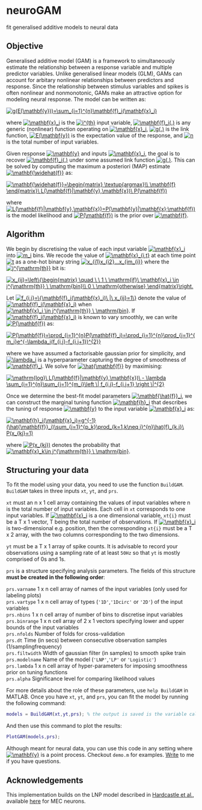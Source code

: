 # neuroGAM
fit generalised additive models to neural data

## Objective
Generalised additive model (GAM) is a framework to simultaneously estimate the relationship between a response variable and multiple predictor variables. Unlike generalised linear models (GLM), GAMs can account for arbitary nonlinear relationships between predictors and response. Since the relationship between stimulus variables and spikes is often nonlinear and nonmonotonic, GAMs make an attractive option for modeling neural response. The model can be written as:

<a href="https://www.codecogs.com/eqnedit.php?latex=g(E(\mathbf{y}))=\sum_{i=1}^{n}\mathbf{f}_i(\mathbf{x}_i)" target="_blank"><img src="https://latex.codecogs.com/gif.latex?g(E(\mathbf{y}))=\sum_{i=1}^{n}\mathbf{f}_i(\mathbf{x}_i)" title="g(E(\mathbf{y}))=\sum_{i=1}^{n}\mathbf{f}_i(\mathbf{x}_i)" /></a>

where <a href="https://www.codecogs.com/eqnedit.php?latex=\mathbf{x}_i" target="_blank"><img src="https://latex.codecogs.com/gif.latex?\mathbf{x}_i" title="\mathbf{x}_i" /></a> is the <a href="http://www.codecogs.com/eqnedit.php?latex=i^{th}" target="_blank"><img src="http://latex.codecogs.com/gif.latex?i^{th}" title="i^{th}" /></a> input variable, <a href="https://www.codecogs.com/eqnedit.php?latex=\mathbf{f}_i(.)" target="_blank"><img src="https://latex.codecogs.com/gif.latex?\mathbf{f}_i(.)" title="\mathbf{f}_i(.)" /></a> is any generic (nonlinear) function operating on <a href="https://www.codecogs.com/eqnedit.php?latex=\mathbf{x}_i" target="_blank"><img src="https://latex.codecogs.com/gif.latex?\mathbf{x}_i" title="\mathbf{x}_i" /></a>, <a href="http://www.codecogs.com/eqnedit.php?latex=g(.)" target="_blank"><img src="http://latex.codecogs.com/gif.latex?g(.)" title="g(.)" /></a> is the link function, <a href="http://www.codecogs.com/eqnedit.php?latex=E(\mathbf{y})" target="_blank"><img src="http://latex.codecogs.com/gif.latex?E(\mathbf{y})" title="E(\mathbf{y})" /></a> is the expectation value of the response, and <a href="http://www.codecogs.com/eqnedit.php?latex=n" target="_blank"><img src="http://latex.codecogs.com/gif.latex?n" title="n" /></a> is the total number of input variables.

Given response <a href="http://www.codecogs.com/eqnedit.php?latex=\mathbf{y}" target="_blank"><img src="http://latex.codecogs.com/gif.latex?\mathbf{y}" title="\mathbf{y}" /></a> and inputs <a href="https://www.codecogs.com/eqnedit.php?latex=\mathbf{x}_i" target="_blank"><img src="https://latex.codecogs.com/gif.latex?\mathbf{x}_i" title="\mathbf{x}_i" /></a>, the goal is to recover <a href="https://www.codecogs.com/eqnedit.php?latex=\mathbf{f}_i(.)" target="_blank"><img src="https://latex.codecogs.com/gif.latex?\mathbf{f}_i(.)" title="\mathbf{f}_i(.)" /></a> under some assumed link function <a href="http://www.codecogs.com/eqnedit.php?latex=g(.)" target="_blank"><img src="http://latex.codecogs.com/gif.latex?g(.)" title="g(.)" /></a>. This can be solved by computing the maximum a posteriori (MAP) estimate <a href="https://www.codecogs.com/eqnedit.php?latex=\mathbf{\widehat{f}}" target="_blank"><img src="https://latex.codecogs.com/gif.latex?\mathbf{\widehat{f}}" title="\mathbf{\widehat{f}}" /></a> as:

<a href="https://www.codecogs.com/eqnedit.php?latex=\mathbf{\widehat{f}}=\begin{matrix}&space;\textup{argmax}\\&space;\mathbf{f}&space;\end{matrix}\&space;L(\mathbf{f}|\mathbf{y},\mathbf{x})\&space;P(\mathbf{f})" target="_blank"><img src="https://latex.codecogs.com/gif.latex?\mathbf{\widehat{f}}=\begin{matrix}&space;\textup{argmax}\\&space;\mathbf{f}&space;\end{matrix}\&space;L(\mathbf{f}|\mathbf{y},\mathbf{x})\&space;P(\mathbf{f})" title="\mathbf{\widehat{f}}=\begin{matrix} \textup{argmax}\\ \mathbf{f} \end{matrix}\ L(\mathbf{f}|\mathbf{y},\mathbf{x})\ P(\mathbf{f})" /></a>

where <a href="https://www.codecogs.com/eqnedit.php?latex=L(\mathbf{f}|\mathbf{y},\mathbf{x}_i)=P(\mathbf{y}|\mathbf{x};\mathbf{f})" target="_blank"><img src="https://latex.codecogs.com/gif.latex?L(\mathbf{f}|\mathbf{y},\mathbf{x})=P(\mathbf{y}|\mathbf{x};\mathbf{f})" title="L(\mathbf{f}|\mathbf{y},\mathbf{x})=P(\mathbf{y}|\mathbf{x};\mathbf{f})" /></a> is the model likelihood and <a href="https://www.codecogs.com/eqnedit.php?latex=P(\mathbf{f})" target="_blank"><img src="https://latex.codecogs.com/gif.latex?P(\mathbf{f})" title="P(\mathbf{f})" /></a> is the prior over <a href="https://www.codecogs.com/eqnedit.php?latex=\mathbf{f}" target="_blank"><img src="https://latex.codecogs.com/gif.latex?\mathbf{f}" title="\mathbf{f}" /></a>. 

## Algorithm
We begin by discretising the value of each input variable <a href="http://www.codecogs.com/eqnedit.php?latex=\mathbf{x}_i" target="_blank"><img src="http://latex.codecogs.com/gif.latex?\mathbf{x}_i" title="\mathbf{x}_i" /></a> into <a href="http://www.codecogs.com/eqnedit.php?latex=m_i" target="_blank"><img src="http://latex.codecogs.com/gif.latex?m_i" title="m_i" /></a> bins. We recode the value of <a href="http://www.codecogs.com/eqnedit.php?latex=\mathbf{x}_{i,t}" target="_blank"><img src="http://latex.codecogs.com/gif.latex?\mathbf{x}_{i,t}" title="\mathbf{x}_{i,t}" /></a> at each time point <a href="http://www.codecogs.com/eqnedit.php?latex=t" target="_blank"><img src="http://latex.codecogs.com/gif.latex?t" title="t" /></a> as a one-hot binary string <a href="http://www.codecogs.com/eqnedit.php?latex=x_{i1}x_{i2}...x_{im_{i}}" target="_blank"><img src="http://latex.codecogs.com/gif.latex?x_{i1}x_{i2}...x_{im_{i}}" title="x_{i1}x_{i2}...x_{im_{i}}" /></a> where the <a href="http://www.codecogs.com/eqnedit.php?latex=j^{\mathrm{th}}" target="_blank"><img src="http://latex.codecogs.com/gif.latex?j^{\mathrm{th}}" title="j^{\mathrm{th}}" /></a> bit is:

<a href="http://www.codecogs.com/eqnedit.php?latex=x_{ij}=\left\{\begin{matrix}&space;\quad&space;\&space;\&space;1&space;\&space;\mathrm{if}\&space;\mathbf{x}_i&space;\in&space;j^{\mathrm{th}}&space;\&space;\mathrm{bin}\\&space;0&space;\&space;\mathrm{otherwise}&space;\end{matrix}\right." target="_blank"><img src="http://latex.codecogs.com/gif.latex?x_{ij}=\left\{\begin{matrix}&space;\quad&space;\&space;\&space;1&space;\&space;\mathrm{if}\&space;\mathbf{x}_i&space;\in&space;j^{\mathrm{th}}&space;\&space;\mathrm{bin}\\&space;0&space;\&space;\mathrm{otherwise}&space;\end{matrix}\right." title="x_{ij}=\left\{\begin{matrix} \quad \ \ 1 \ \mathrm{if}\ \mathbf{x}_i \in j^{\mathrm{th}} \ \mathrm{bin}\\ 0 \ \mathrm{otherwise} \end{matrix}\right." /></a>


Let <a href="http://www.codecogs.com/eqnedit.php?latex=f_{i,j}=\{\mathbf{f}_i(\mathbf{x}_i)\&space;|\&space;x_{ij}=1\}" target="_blank"><img src="http://latex.codecogs.com/gif.latex?f_{i,j}=\{\mathbf{f}_i(\mathbf{x}_i)\&space;|\&space;x_{ij}=1\}" title="f_{i,j}=\{\mathbf{f}_i(\mathbf{x}_i)\ |\ x_{ij}=1\}" /></a> denote the value of <a href="http://www.codecogs.com/eqnedit.php?latex=\mathbf{f}_i(\mathbf{x}_i)" target="_blank"><img src="http://latex.codecogs.com/gif.latex?\mathbf{f}_i(\mathbf{x}_i)" title="\mathbf{f}_i(\mathbf{x}_i)" /></a> when <a href="http://www.codecogs.com/eqnedit.php?latex=\mathbf{x}_i&space;\in&space;j^{\mathrm{th}}&space;\&space;\mathrm{bin}" target="_blank"><img src="http://latex.codecogs.com/gif.latex?\mathbf{x}_i&space;\in&space;j^{\mathrm{th}}&space;\&space;\mathrm{bin}" title="\mathbf{x}_i \in j^{\mathrm{th}} \ \mathrm{bin}" /></a>. If <a href="http://www.codecogs.com/eqnedit.php?latex=\mathbf{f}_i(\mathbf{x}_i)" target="_blank"><img src="http://latex.codecogs.com/gif.latex?\mathbf{f}_i(\mathbf{x}_i)" title="\mathbf{f}_i(\mathbf{x}_i)" /></a> is known to vary smoothly, we can write <a href="http://www.codecogs.com/eqnedit.php?latex=P(\mathbf{f})" target="_blank"><img src="http://latex.codecogs.com/gif.latex?P(\mathbf{f})" title="P(\mathbf{f})" /></a> as:

<a href="http://www.codecogs.com/eqnedit.php?latex=P(\mathbf{f})=\prod_{i=1}^{n}P(\mathbf{f}_i)=\prod_{i=1}^{n}\prod_{j=1}^{m_i}e^{-\lambda_i(f_{i,j}-f_{i,j&plus;1})^{2}}" target="_blank"><img src="http://latex.codecogs.com/gif.latex?P(\mathbf{f})=\prod_{i=1}^{n}P(\mathbf{f}_i)=\prod_{i=1}^{n}\prod_{j=1}^{m_i}e^{-\lambda_i(f_{i,j}-f_{i,j&plus;1})^{2}}" title="P(\mathbf{f})=\prod_{i=1}^{n}P(\mathbf{f}_i)=\prod_{i=1}^{n}\prod_{j=1}^{m_i}e^{-\lambda_i(f_{i,j}-f_{i,j+1})^{2}}" /></a>

where we have assumed a factorisable gaussian prior for simplicity, and <a href="https://www.codecogs.com/eqnedit.php?latex=\lambda_i" target="_blank"><img src="https://latex.codecogs.com/gif.latex?\lambda_i" title="\lambda_i" /></a> is a hyperparameter capturing the degree of smoothness of <a href="https://www.codecogs.com/eqnedit.php?latex=\mathbf{f}_i" target="_blank"><img src="https://latex.codecogs.com/gif.latex?\mathbf{f}_i" title="\mathbf{f}_i" /></a>. We solve for <a href="http://www.codecogs.com/eqnedit.php?latex=\hat{\mathbf{f}}" target="_blank"><img src="http://latex.codecogs.com/gif.latex?\hat{\mathbf{f}}" title="\hat{\mathbf{f}}" /></a> by maximising:

<a href="https://www.codecogs.com/eqnedit.php?latex=\mathrm{log}\&space;L(\mathbf{f}|\mathbf{y},\mathbf{x})\&space;-&space;\lambda&space;\sum_{i=1}^{n}\sum_{j=1}^{m_i}\left&space;\|&space;f_{i,j}-f_{i,j&plus;1}&space;\right&space;\|^{2}" target="_blank"><img src="https://latex.codecogs.com/gif.latex?\mathrm{log}\&space;L(\mathbf{f}|\mathbf{y},\mathbf{x})\&space;-&space;\sum_{i=1}^{n}\lambda_i&space;\sum_{j=1}^{m_i}\left&space;\|&space;f_{i,j}-f_{i,j&plus;1}&space;\right&space;\|^{2}" title="\mathrm{log}\ L(\mathbf{f}|\mathbf{y},\mathbf{x})\ - \lambda \sum_{i=1}^{n}\sum_{j=1}^{m_i}\left \| f_{i,j}-f_{i,j+1} \right \|^{2}" /></a>

Once we determine the best-fit model parameters <a href="http://www.codecogs.com/eqnedit.php?latex=\mathbf{\hat{f}}_i" target="_blank"><img src="http://latex.codecogs.com/gif.latex?\mathbf{\hat{f}}_i" title="\mathbf{\hat{f}}_i" /></a>, we can construct the marginal tuning function <a href="https://www.codecogs.com/eqnedit.php?latex=\mathbf{h}_i" target="_blank"><img src="https://latex.codecogs.com/gif.latex?\mathbf{h}_i" title="\mathbf{h}_i" /></a> that describes the tuning of response <a href="http://www.codecogs.com/eqnedit.php?latex=\mathbf{y}" target="_blank"><img src="http://latex.codecogs.com/gif.latex?\mathbf{y}" title="\mathbf{y}" /></a> to the input variable <a href="https://www.codecogs.com/eqnedit.php?latex=\mathbf{x}_i" target="_blank"><img src="https://latex.codecogs.com/gif.latex?\mathbf{x}_i" title="\mathbf{x}_i" /></a> as:

<a href="https://www.codecogs.com/eqnedit.php?latex=\mathbf{h}_i(\mathbf{x}_i)=g^{-1}(\hat{\mathbf{f}}_i)\sum_{j=1}^{p_k}\prod_{k=1,k\neq&space;i}^{n}\hat{f}_{k,j}\&space;P(x_{kj}=1)" target="_blank"><img src="https://latex.codecogs.com/gif.latex?\mathbf{h}_i(\mathbf{x}_i)=g^{-1}(\hat{\mathbf{f}}_i)\sum_{j=1}^{p_k}\prod_{k=1,k\neq&space;i}^{n}\hat{f}_{k,j}\&space;P(x_{kj}=1)" title="\mathbf{h}_i(\mathbf{x}_i)=g^{-1}(\hat{\mathbf{f}}_i)\sum_{j=1}^{p_k}\prod_{k=1,k\neq i}^{n}\hat{f}_{k,j}\ P(x_{kj}=1)" /></a> 

where <a href="https://www.codecogs.com/eqnedit.php?latex=P(x_{kj}=1)" target="_blank"><img src="https://latex.codecogs.com/gif.latex?P(x_{kj}=1)" title="P(x_{kj})" /></a> denotes the probability that <a href="http://www.codecogs.com/eqnedit.php?latex=\mathbf{x}_k\in&space;j^{\mathrm{th}}&space;\&space;\mathrm{bin}" target="_blank"><img src="http://latex.codecogs.com/gif.latex?\mathbf{x}_k\in&space;j^{\mathrm{th}}&space;\&space;\mathrm{bin}" title="\mathbf{x}_k\in j^{\mathrm{th}} \ \mathrm{bin}" /></a>.

## Structuring your data

To fit the model using your data, you need to use the function ``BuildGAM``. ``BuildGAM`` takes in three inputs ``xt``, ``yt``, and ``prs``.

``xt`` must an n x 1 cell array containing the values of input variables where n is the total number of input variables. Each cell in ``xt`` corresponds to one input variables. If <a href="http://www.codecogs.com/eqnedit.php?latex=\mathbf{x}_i" target="_blank"><img src="http://latex.codecogs.com/gif.latex?\mathbf{x}_i" title="\mathbf{x}_i" /></a> is a one dimensional variable, ``xt{i}`` must be a T x 1 vector, 
T being the total number of observations. If <a href="http://www.codecogs.com/eqnedit.php?latex=\mathbf{x}_i" target="_blank"><img src="http://latex.codecogs.com/gif.latex?\mathbf{x}_i" title="\mathbf{x}_i" /></a> is two-dimensional e.g. position, then the corresponding ``xt{i}`` must be a T x 2 array, with the two columns corresponding to the two dimensions.

``yt`` must be a T x 1 array of spike counts. It is advisable to record your observations using a sampling rate of at least ``50Hz`` so that ``yt`` is mostly comprised of 0s and 1s.

``prs`` is a structure specifying analysis parameters. The fields of this structure **must be created in the following order**:

``prs.varname``     1 x n cell array of names of the input variables (only used for labeling plots)  
``prs.vartype``     1 x n cell array of types (``'1D'``,``'1Dcirc'`` or ``'2D'``) of the input variables  
``prs.nbins``       1 x n cell array of number of bins to discretise input variables  
``prs.binrange``    1 x n cell array of 2 x 1 vectors specifying lower and upper bounds of the input variables  
``prs.nfolds``      Number of folds for cross-validation  
``prs.dt``          Time (in secs) between consecutive observation samples (1/samplingfrequency)  
``prs.filtwidth``   Width of gaussian filter (in samples) to smooth spike train  
``prs.modelname``   Name of the model (``'LNP'``,``'LP'`` or ``'Logistic'``)  
``prs.lambda``      1 x n cell array of hyper-parameters for imposing smoothness prior on tuning functions  
``prs.alpha``       Significance level for comparing likelihood values  

For more details about the role of these parameters, use ```help BuildGAM``` in MATLAB. Once you have ``xt``, ``yt``, and ``prs``, you can fit the model by running the following command:
```matlab
models = BuildGAM(xt,yt,prs); % the output is saved is the variable called models
```

And then use this command to plot the results:
```matlab
PlotGAM(models,prs);
```

Although meant for neural data, you can use this code in any setting where <a href="http://www.codecogs.com/eqnedit.php?latex=\mathbf{y}" target="_blank"><img src="http://latex.codecogs.com/gif.latex?\mathbf{y}" title="\mathbf{y}" /></a> is a point process. Checkout ``demo.m`` for examples. [Write](mailto:jklakshm@bcm.edu) to me if you have questions.


## Acknowledgements
This implementation builds on the LNP model described in [Hardcastle et al.](http://www.cell.com/neuron/pdf/S0896-6273(17)30237-4.pdf), available [here](https://github.com/GiocomoLab/ln-model-of-mec-neurons) for MEC neurons.
